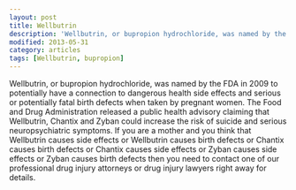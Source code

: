 ```yaml
---
layout: post
title: Wellbutrin
description: 'Wellbutrin, or bupropion hydrochloride, was named by the FDA in 2009 to potentially have a connection to dangerous health side effects'
modified: 2013-05-31
category: articles
tags: [Wellbutrin, bupropion]
---
```


Wellbutrin, or bupropion hydrochloride, was named by the FDA in 2009 to potentially have a connection to dangerous health side effects and serious or potentially fatal birth defects when taken by pregnant women. The Food and Drug Administration released a public health advisory claiming that Wellbutrin, Chantix and Zyban could increase the risk of suicide and serious neuropsychiatric symptoms. If you are a mother and you think that Wellbutrin causes side effects or Wellbutrin causes birth defects or Chantix causes birth defects or Chantix causes side effects or Zyban causes side effects or Zyban causes birth defects then you need to contact one of our professional drug injury attorneys or drug injury lawyers right away for details.